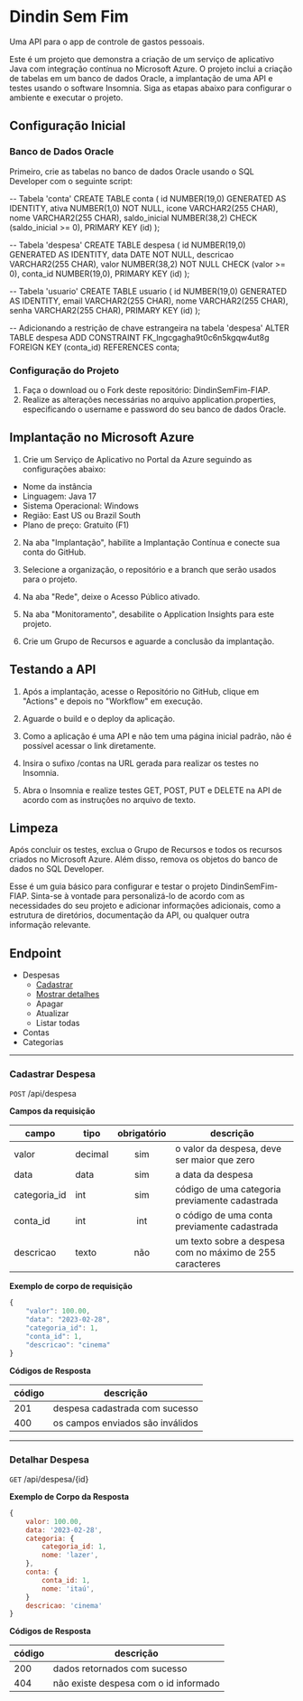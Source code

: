 # Dindin Sem Fim

Uma API para o app de controle de gastos pessoais.

Este é um projeto que demonstra a criação de um serviço de aplicativo Java com integração contínua no Microsoft Azure. O projeto inclui a criação de tabelas em um banco de dados Oracle, a implantação de uma API e testes usando o software Insomnia. Siga as etapas abaixo para configurar o ambiente e executar o projeto.

## Configuração Inicial
### Banco de Dados Oracle

Primeiro, crie as tabelas no banco de dados Oracle usando o SQL Developer com o seguinte script:

-- Tabela 'conta'
CREATE TABLE conta (
    id NUMBER(19,0) GENERATED AS IDENTITY,
    ativa NUMBER(1,0) NOT NULL,
    icone VARCHAR2(255 CHAR),
    nome VARCHAR2(255 CHAR),
    saldo_inicial NUMBER(38,2) CHECK (saldo_inicial >= 0),
    PRIMARY KEY (id)
);

-- Tabela 'despesa'
CREATE TABLE despesa (
    id NUMBER(19,0) GENERATED AS IDENTITY,
    data DATE NOT NULL,
    descricao VARCHAR2(255 CHAR),
    valor NUMBER(38,2) NOT NULL CHECK (valor >= 0),
    conta_id NUMBER(19,0),
    PRIMARY KEY (id)
);

-- Tabela 'usuario'
CREATE TABLE usuario (
    id NUMBER(19,0) GENERATED AS IDENTITY,
    email VARCHAR2(255 CHAR),
    nome VARCHAR2(255 CHAR),
    senha VARCHAR2(255 CHAR),
    PRIMARY KEY (id)
);

-- Adicionando a restrição de chave estrangeira na tabela 'despesa'
ALTER TABLE despesa
ADD CONSTRAINT FK_lngcgagha9t0c6n5kgqw4ut8g
FOREIGN KEY (conta_id)
REFERENCES conta;

### Configuração do Projeto

1. Faça o download ou o Fork deste repositório: DindinSemFim-FIAP.
2. Realize as alterações necessárias no arquivo application.properties, especificando o username e password do seu banco de dados Oracle.

## Implantação no Microsoft Azure

1. Crie um Serviço de Aplicativo no Portal da Azure seguindo as configurações abaixo:
- Nome da instância
- Linguagem: Java 17
- Sistema Operacional: Windows
- Região: East US ou Brazil South
- Plano de preço: Gratuito (F1)

2. Na aba "Implantação", habilite a Implantação Contínua e conecte sua conta do GitHub.

3. Selecione a organização, o repositório e a branch que serão usados para o projeto.

4. Na aba "Rede", deixe o Acesso Público ativado.

5. Na aba "Monitoramento", desabilite o Application Insights para este projeto.

6. Crie um Grupo de Recursos e aguarde a conclusão da implantação.

## Testando a API

1. Após a implantação, acesse o Repositório no GitHub, clique em "Actions" e depois no "Workflow" em execução.

2. Aguarde o build e o deploy da aplicação.

3. Como a aplicação é uma API e não tem uma página inicial padrão, não é possível acessar o link diretamente.

4. Insira o sufixo /contas na URL gerada para realizar os testes no Insomnia.

5. Abra o Insomnia e realize testes GET, POST, PUT e DELETE na API de acordo com as instruções no arquivo de texto.

## Limpeza

Após concluir os testes, exclua o Grupo de Recursos e todos os recursos criados no Microsoft Azure. Além disso, remova os objetos do banco de dados no SQL Developer.

Esse é um guia básico para configurar e testar o projeto DindinSemFim-FIAP. Sinta-se à vontade para personalizá-lo de acordo com as necessidades do seu projeto e adicionar informações adicionais, como a estrutura de diretórios, documentação da API, ou qualquer outra informação relevante.

## Endpoint

- Despesas
    - [Cadastrar](#cadastrar-despesa)
    - [Mostrar detalhes](#detalhar-despesa)
    - Apagar
    - Atualizar
    - Listar todas
- Contas
- Categorias

---

### Cadastrar Despesa

`POST` /api/despesa

**Campos da requisição**

| campo | tipo | obrigatório | descrição
|-------|------|:-------------:|---
|valor | decimal | sim | o valor da despesa, deve ser maior que zero
|data|data|sim| a data da despesa
|categoria_id | int | sim | código de uma categoria previamente cadastrada
|conta_id |int |int | o código de uma conta previamente cadastrada
|descricao|texto|não| um texto sobre a despesa com no máximo de 255 caracteres

**Exemplo de corpo de requisição**

```js
{
    "valor": 100.00,
    "data": "2023-02-28",
    "categoria_id": 1,
    "conta_id": 1,
    "descricao": "cinema"
}
```

**Códigos de Resposta**

| código | descrição
|-|-
| 201 | despesa cadastrada com sucesso
| 400 | os campos enviados são inválidos

---

### Detalhar Despesa

`GET` /api/despesa/{id}

**Exemplo de Corpo da Resposta**

```js
{
    valor: 100.00,
    data: '2023-02-28',
    categoria: {
        categoria_id: 1,
        nome: 'lazer',
    },
    conta: {
        conta_id: 1,
        nome: 'itaú',
    }
    descricao: 'cinema'
}
```

**Códigos de Resposta**

| código | descrição
|-|-
| 200 | dados retornados com sucesso
| 404 | não existe despesa com o id informado
